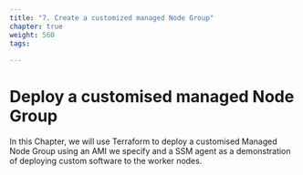 ```yaml
---
title: "7. Create a customized managed Node Group"
chapter: true
weight: 560
tags:
 
---
```


# Deploy a customised managed Node Group

In this Chapter, we will use Terraform to deploy a customised Managed Node Group using an AMI we specify and a SSM agent as a demonstration of deploying custom software to the worker nodes.
